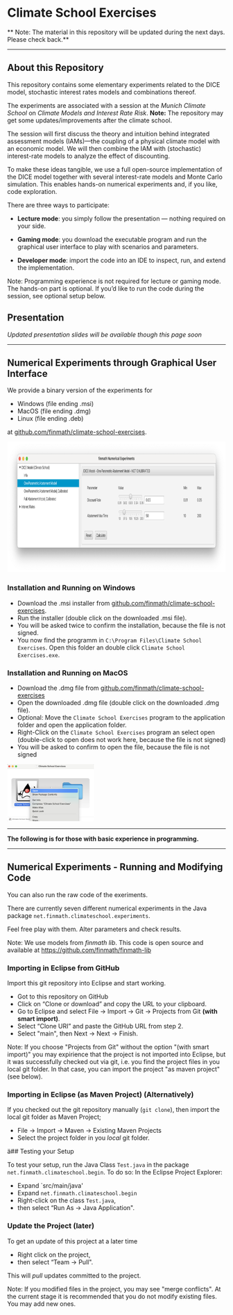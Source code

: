 # Climate School Exercises


** Note: The material in this repository will be updated during the next days. Please check back.**

------


## About this Repository

This repository contains some elementary experiments related to the DICE model, stochastic interest rates models and combinations thereof.

The experiments are associated with a session at the *Munich Climate School* on *Climate Models and Interest Rate Risk*. **Note:** The repository may get some updates/improvements after the climate school.

The session will first discuss the theory and intuition behind integrated assessment models (IAMs)—the coupling of a physical climate model with an economic model. We will then combine the IAM with (stochastic) interest-rate models to analyze the effect of discounting.

To make these ideas tangible, we use a full open-source implementation of the DICE model together with several interest-rate models and Monte Carlo simulation. This enables hands-on numerical experiments and, if you like, code exploration.

There are three ways to participate:

- **Lecture mode**: you simply follow the presentation — nothing required on your side.

- **Gaming mode**: you download the executable program and run the graphical user interface to play with scenarios and parameters.

- **Developer mode**: import the code into an IDE to inspect, run, and extend the implementation.

Note: Programming experience is not required for lecture or gaming mode. The hands-on part is optional.
If you’d like to run the code during the session, see optional setup below.

## Presentation

*Updated presentation slides will be available though this page soon*

------

## Numerical Experiments through Graphical User Interface

We provide a binary version of the experiments for

- Windows (file ending .msi)
- MacOS (file ending .dmg)
- Linux (file ending .deb)

at [github.com/finmath/climate-school-exercises](https://github.com/finmath/climate-school-exercises/releases/latest).

<img src="doc/images/finmath-climate-school-experiments.png" alt="" height="300"/>

### Installation and Running on Windows

- Download the .msi installer from [github.com/finmath/climate-school-exercises](https://github.com/finmath/climate-school-exercises/releases/latest).
- Run the installer (double click on the downloaded .msi file).
- You will be asked twice to confirm the installation, because the file is not signed.
- You now find the programm in `C:\Program Files\Climate School Exercises`. Open this folder an double click `Climate School Exercises.exe`.

### Installation and Running on MacOS

- Download the .dmg file from [github.com/finmath/climate-school-exercises](https://github.com/finmath/climate-school-exercises/releases/latest)
- Open the downloaded .dmg file (double click on the downloaded .dmg file).
- Optional: Move the  `Climate School Exercises` program to the application folder and open the application folder.
- Right-Click on the `Climate School Exercises` program an select open (double-click to open does not work here, because the file is not signed)
- You will be asked to confirm to open the file, because the file is not signed

<img src="doc/images/macos-context-menu-open.png" alt="isolated" width="200"/>

------

**The following is for those with basic experience in programming.**

------


## Numerical Experiments - Running and Modifying Code

You can also run the raw code of the exeriments.

There are currently seven different numerical experiments in the Java package `net.finmath.climateschool.experiments`.

Feel free play with them. Alter parameters and check results.

Note: We use models from *finmath lib*. This code is open source and available at https://github.com/finmath/finmath-lib

### Importing in Eclipse from GitHub

Import this git repository into Eclipse and start working.

- Got to this repository on GitHub
- Click on “Clone or download” and copy the URL to your clipboard.
- Go to Eclipse and select File → Import → Git → Projects from Git **(with smart import)**.
- Select “Clone URI” and paste the GitHub URL from step 2.
- Select "main", then Next → Next → Finish.

Note: If you choose "Projects from Git" without the option "(with smart import)" you may expirience that
the project is not imported into Eclipse, but it was successfully checked out via git, i.e. you
find the project files in you local git folder. In that case, you can import the project "as maven project"
(see below).

### Importing in Eclipse (as Maven Project) (Alternatively)

If you checked out the git repository manually (`git clone`), then import
the local git folder as Maven Project;

- File → Import → Maven → Existing Maven Projects
- Select the project folder in you *local* git folder.

ä## Testing your Setup

To test your setup, run the Java Class `Test.java` in the package `net.finmath.climateschool.begin`. To do so: In the Eclipse Project Explorer:

- Expand `src/main/java'
- Expand `net.finmath.climateschool.begin`
- Right-click on the class `Test.java`,
- then select “Run As → Java Application".
  
### Update the Project (later)

To get an update of this project at a later time

- Right click on the project,
- then select “Team → Pull".
 
 This will *pull* updates committed to the project.
 
Note: If you modified files in the project, you may see "merge conflicts". At the current stage it is recommended that you do not modify existing files. You may add new ones.